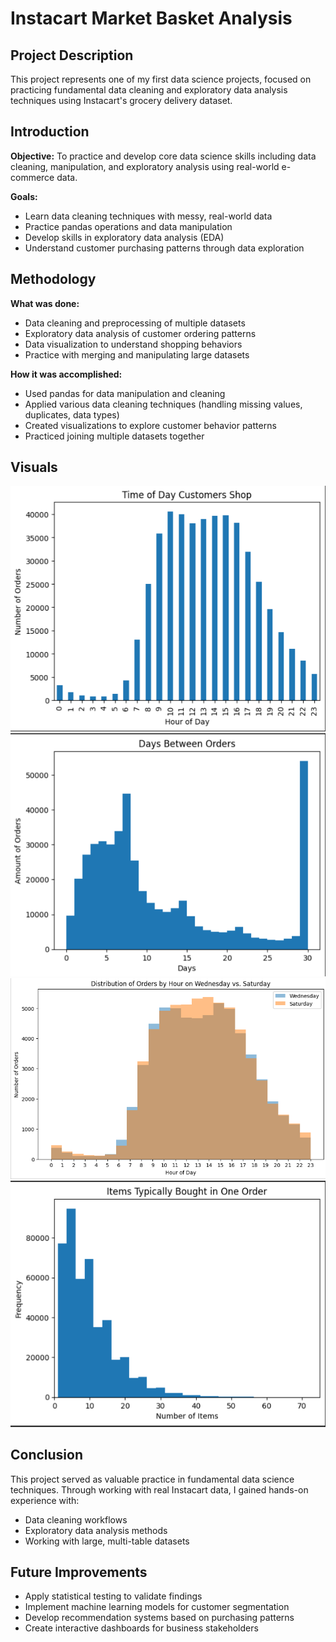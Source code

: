 # Instacart Market Basket Analysis

## Project Description
This project represents one of my first data science projects, focused on practicing fundamental data cleaning and exploratory data analysis techniques using Instacart's grocery delivery dataset.

## Introduction
**Objective:** To practice and develop core data science skills including data cleaning, manipulation, and exploratory analysis using real-world e-commerce data.

**Goals:**
- Learn data cleaning techniques with messy, real-world data
- Practice pandas operations and data manipulation
- Develop skills in exploratory data analysis (EDA)
- Understand customer purchasing patterns through data exploration

## Methodology
**What was done:**
- Data cleaning and preprocessing of multiple datasets
- Exploratory data analysis of customer ordering patterns
- Data visualization to understand shopping behaviors
- Practice with merging and manipulating large datasets

**How it was accomplished:**
- Used pandas for data manipulation and cleaning
- Applied various data cleaning techniques (handling missing values, duplicates, data types)
- Created visualizations to explore customer behavior patterns
- Practiced joining multiple datasets together

## Visuals
![Time of day customers shop](Screenshots/Project_screenshots.PNG)
![Days between orders](Screenshots/Screenshot_(43).PNG)
![Distribution](Screenshots/Screenshot_(44).PNG)
![Number of items bought per order](Screenshots/Screenshot_(45).PNG)

## Conclusion
This project served as valuable practice in fundamental data science techniques. Through working with real Instacart data, I gained hands-on experience with:
- Data cleaning workflows
- Exploratory data analysis methods
- Working with large, multi-table datasets

## Future Improvements
- Apply statistical testing to validate findings
- Implement machine learning models for customer segmentation
- Develop recommendation systems based on purchasing patterns
- Create interactive dashboards for business stakeholders
